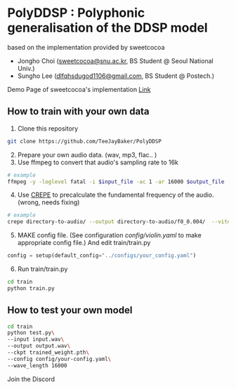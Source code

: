 # PolyDDSP : Polyphonic generalisation of the DDSP model

based on the implementation provided by sweetcocoa
- Jongho Choi (sweetcocoa@snu.ac.kr, BS Student @ Seoul National Univ.)
- Sungho Lee (dlfqhsdugod1106@gmail.com, BS Student @ Postech.)

Demo Page of sweetcocoa's implementation [Link](https://sweetcocoa.github.io/ddsp-pytorch-samples/)

## How to train with your own data

1. Clone this repository

```bash
git clone https://github.com/TeeJayBaker/PolyDDSP
```

2. Prepare your own audio data. (wav, mp3, flac.. )
3. Use ffmpeg to convert that audio's sampling rate to 16k

```bash
# example
ffmpeg -y -loglevel fatal -i $input_file -ac 1 -ar 16000 $output_file
```
4. Use [CREPE](https://github.com/marl/crepe) to precalculate the fundamental frequency of the audio. (wrong, needs fixing)

```bash
# example
crepe directory-to-audio/ --output directory-to-audio/f0_0.004/  --viterbi --step-size 4
```

5. MAKE config file. (See configuration *config/violin.yaml* to make appropriate config file.) And edit train/train.py

```python
config = setup(default_config="../configs/your_config.yaml")
```
6. Run train/train.py

```bash
cd train
python train.py
```

## How to test your own model ##

```bash
cd train
python test.py\ 
--input input.wav\
--output output.wav\
--ckpt trained_weight.pth\
--config config/your-config.yaml\
--wave_length 16000
```

Join the Discord
